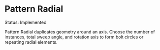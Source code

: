 # Pattern Radial

Status: Implemented

Pattern Radial duplicates geometry around an axis. Choose the number of instances, total sweep angle, and rotation axis to form bolt circles or repeating radial elements.
